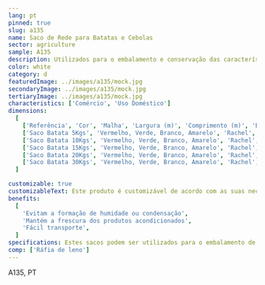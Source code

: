 ```yaml
---
lang: pt
pinned: true
slug: a135
name: Saco de Rede para Batatas e Cebolas
sector: agriculture
sample: A135
description: Utilizados para o embalamento e conservação das características dos produtos agrícolas frescos e frutos secos.
color: white
category: d
featuredImage: ../images/a135/mock.jpg
secondaryImage: ../images/a135/mock.jpg
tertiaryImage: ../images/a135/mock.jpg
characteristics: ['Comércio', 'Uso Doméstico']
dimensions:
  [
    ['Referência', 'Cor', 'Malha', 'Largura (m)', 'Comprimento (m)', 'Embalagem (un)'],
    ['Saco Batata 5Kgs', 'Vermelho, Verde, Branco, Amarelo', 'Rachel', '0.3', '0.45', '2000'],
    ['Saco Batata 10Kgs', 'Vermelho, Verde, Branco, Amarelo', 'Rachel', '0.34', '0.56', '2000'],
    ['Saco Batata 15Kgs', 'Vermelho, Verde, Branco, Amarelo', 'Rachel', '0.37', '0.65', '2000'],
    ['Saco Batata 20Kgs', 'Vermelho, Verde, Branco, Amarelo', 'Rachel', '0.4', '0.73', '2000'],
    ['Saco Batata 30Kgs', 'Vermelho, Verde, Branco, Amarelo', 'Rachel', '0.48', '0.8', '2000'],
  ]

customizable: true
customizableText: Este produto é customizável de acordo com as suas necessidades. Contacte-nos para mais informações.
benefits:
  [
    'Evitam a formação de humidade ou condensação',
    'Mantém a frescura dos produtos acondicionados',
    'Fácil transporte',
  ]
specifications: Estes sacos podem ser utilizados para o embalamento de batatas, cebolas, outros produtos agrícolas e marisco. Também podem acondicionar lenha, pinhas e outros produtos desta categoria.
comp: ['Ráfia de leno']
---
```


A135, PT
